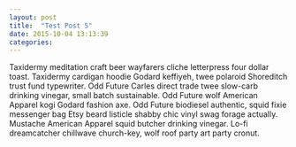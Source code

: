 ```yaml
---
layout: post
title:  "Test Post 5"
date: 2015-10-04 13:13:39
categories:
---
```

Taxidermy meditation craft beer wayfarers cliche letterpress four dollar toast. Taxidermy cardigan hoodie Godard keffiyeh, twee polaroid Shoreditch trust fund typewriter. Odd Future Carles direct trade twee slow-carb drinking vinegar, small batch sustainable. Odd Future wolf American Apparel kogi Godard fashion axe. Odd Future biodiesel authentic, squid fixie messenger bag Etsy beard listicle shabby chic vinyl swag forage actually. Mustache American Apparel squid butcher drinking vinegar. Lo-fi dreamcatcher chillwave church-key, wolf roof party art party cronut.